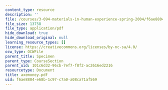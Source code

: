 ```yaml
---
content_type: resource
description: ''
file: /courses/3-094-materials-in-human-experience-spring-2004/f6ae8804e68b1c97c7a0a08ca71af569_axemoney.pdf
file_size: 13758
file_type: application/pdf
hide_download: true
hide_download_original: null
learning_resource_types: []
license: https://creativecommons.org/licenses/by-nc-sa/4.0/
ocw_type: OCWFile
parent_title: Specimen
parent_type: CourseSection
parent_uid: 101c6d32-96cb-7ef7-f8f2-ac2616ed2216
resourcetype: Document
title: axemoney.pdf
uid: f6ae8804-e68b-1c97-c7a0-a08ca71af569
---
```

